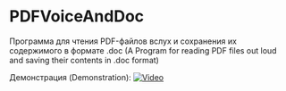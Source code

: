 # PDFVoiceAndDoc
 Программа для чтения PDF-файлов вслух и сохранения их содержимого в формате .doc (A Program for reading PDF files out loud and saving their contents in .doc format)

 Демонстрация (Demonstration):
[![Video](https://img.youtube.com/vi/9Jclm7guD3c/maxresdefault.jpg)](https://www.youtube.com/watch?v=9Jclm7guD3c&ab_channel=VictorKrupeichenko)

